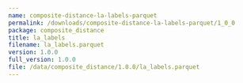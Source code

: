 ```yaml
---
name: composite-distance-la-labels-parquet
permalink: /downloads/composite-distance-la-labels-parquet/1_0_0
package: composite_distance
title: la_labels
filename: la_labels.parquet
version: 1.0.0
full_version: 1.0.0
file: /data/composite_distance/1.0.0/la_labels.parquet
---
```

